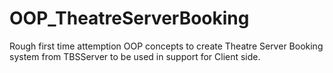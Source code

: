 # OOP_TheatreServerBooking
Rough first time attemption OOP concepts to create Theatre Server Booking system from TBSServer to be used in support for Client side.
